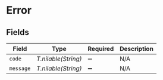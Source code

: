 # Error


## Fields

| Field               | Type                | Required            | Description         |
| ------------------- | ------------------- | ------------------- | ------------------- |
| `code`              | *T.nilable(String)* | :heavy_minus_sign:  | N/A                 |
| `message`           | *T.nilable(String)* | :heavy_minus_sign:  | N/A                 |